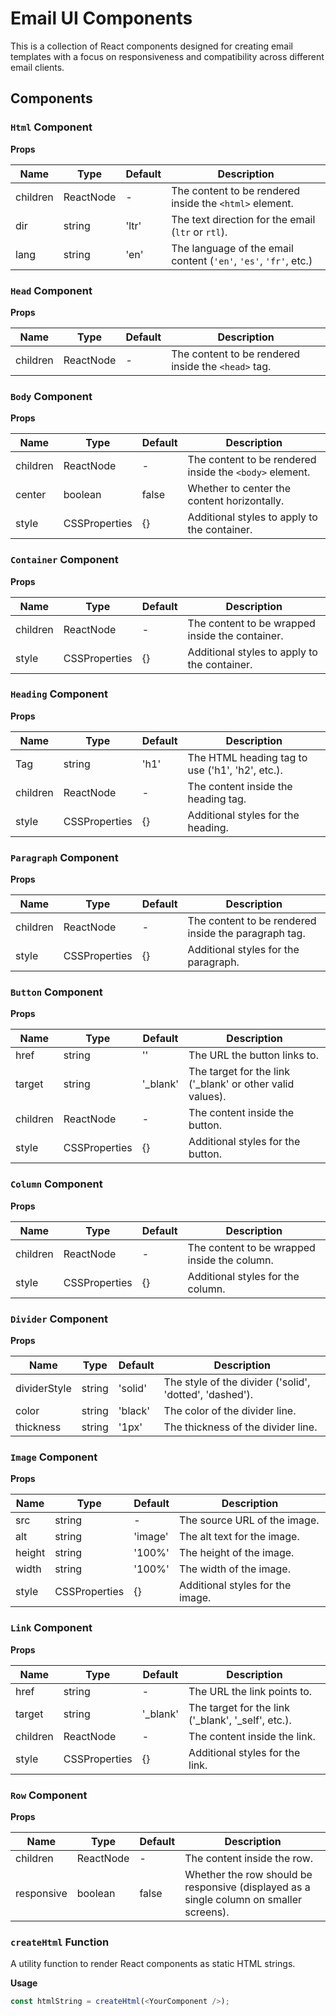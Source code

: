 # Email UI Components

This is a collection of React components designed for creating email templates with a focus on responsiveness and compatibility across different email clients.

## Components

### `Html` Component

**Props**

| Name      | Type        | Default  | Description                                                    |
|-----------|-------------|----------|---------------------------------------------------------------|
| children  | ReactNode   | -        | The content to be rendered inside the `<html>` element.          |
| dir       | string      | 'ltr'    | The text direction for the email (`ltr` or `rtl`).             |
| lang      | string      | 'en'     | The language of the email content (`'en'`, `'es'`, `'fr'`, etc.)|

### `Head` Component

**Props**

| Name      | Type        | Default | Description                                                    |
|-----------|-------------|---------|---------------------------------------------------------------|
| children  | ReactNode   | -       | The content to be rendered inside the `<head>` tag.           |

### `Body` Component

**Props**

| Name      | Type            | Default   | Description                                         |
|-----------|-----------------|-----------|-----------------------------------------------------|
| children  | ReactNode       | -         | The content to be rendered inside the `<body>` element. |
| center    | boolean         | false     | Whether to center the content horizontally.         |
| style     | CSSProperties   | {}        | Additional styles to apply to the container.        |

### `Container` Component

**Props**

| Name      | Type            | Default   | Description                                         |
|-----------|-----------------|-----------|-----------------------------------------------------|
| children  | ReactNode       | -         | The content to be wrapped inside the container.     |
| style     | CSSProperties   | {}        | Additional styles to apply to the container.        |

### `Heading` Component

**Props**

| Name      | Type            | Default   | Description                                         |
|-----------|-----------------|-----------|-----------------------------------------------------|
| Tag       | string          | 'h1'      | The HTML heading tag to use ('h1', 'h2', etc.).     |
| children  | ReactNode       | -         | The content inside the heading tag.                 |
| style     | CSSProperties   | {}        | Additional styles for the heading.                  |

### `Paragraph` Component

**Props**

| Name      | Type            | Default   | Description                                         |
|-----------|-----------------|-----------|-----------------------------------------------------|
| children  | ReactNode       | -         | The content to be rendered inside the paragraph tag. |
| style     | CSSProperties   | {}        | Additional styles for the paragraph.                |

### `Button` Component

**Props**

| Name      | Type            | Default   | Description                                         |
|-----------|-----------------|-----------|-----------------------------------------------------|
| href      | string          | ''        | The URL the button links to.                        |
| target    | string          | '_blank'  | The target for the link ('_blank' or other valid values). |
| children  | ReactNode       | -         | The content inside the button.                      |
| style     | CSSProperties   | {}        | Additional styles for the button.                   |

### `Column` Component

**Props**

| Name      | Type            | Default   | Description                                         |
|-----------|-----------------|-----------|-----------------------------------------------------|
| children  | ReactNode       | -         | The content to be wrapped inside the column.        |
| style     | CSSProperties   | {}        | Additional styles for the column.                   |

### `Divider` Component

**Props**

| Name           | Type      | Default    | Description                                         |
|----------------|-----------|------------|-----------------------------------------------------|
| dividerStyle   | string    | 'solid'    | The style of the divider ('solid', 'dotted', 'dashed'). |
| color          | string    | 'black'    | The color of the divider line.                      |
| thickness      | string    | '1px'      | The thickness of the divider line.                  |

### `Image` Component

**Props**

| Name      | Type            | Default   | Description                                         |
|-----------|-----------------|-----------|-----------------------------------------------------|
| src       | string          | -         | The source URL of the image.                        |
| alt       | string          | 'image'   | The alt text for the image.                         |
| height    | string          | '100%'    | The height of the image.                            |
| width     | string          | '100%'    | The width of the image.                             |
| style     | CSSProperties   | {}        | Additional styles for the image.                    |

### `Link` Component

**Props**

| Name      | Type            | Default   | Description                                         |
|-----------|-----------------|-----------|-----------------------------------------------------|
| href      | string          | -         | The URL the link points to.                         |
| target    | string          | '_blank'  | The target for the link ('_blank', '_self', etc.).  |
| children  | ReactNode       | -         | The content inside the link.                        |
| style     | CSSProperties   | {}        | Additional styles for the link.                     |

### `Row` Component

**Props**

| Name      | Type        | Default  | Description                                         |
|-----------|-------------|----------|-----------------------------------------------------|
| children  | ReactNode   | -        | The content inside the row.                         |
| responsive| boolean     | false    | Whether the row should be responsive (displayed as a single column on smaller screens). |

### `createHtml` Function

A utility function to render React components as static HTML strings.

**Usage**

```ts
const htmlString = createHtml(<YourComponent />);
